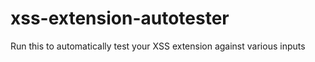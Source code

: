 # xss-extension-autotester
Run this to automatically test your XSS extension against various inputs 
